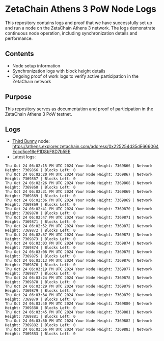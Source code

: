 # ZetaChain Athens 3 PoW Node Logs
This repository contains logs and proof that we have successfully set up and run a node on the ZetaChain Athens 3 network. The logs demonstrate continuous node operation, including synchronization details and performance.

## Contents
- Node setup information
- Synchronization logs with block height details
- Ongoing proof of work logs to verify active participation in the ZetaChain network

## Purpose
This repository serves as documentation and proof of participation in the ZetaChain Athens 3 PoW testnet.

## Logs

- [Third Bunny](https://thirdbunny.xyz/) node: https://athens.explorer.zetachain.com/address/0x225254d35dE666064Eccc5ce16eF1D8bF8D7b5EE
- Latest logs:
```
Thu Oct 24 06:02:15 PM UTC 2024 Your Node Height: 7369866 | Network Height: 7369866 | Blocks Left: 0
Thu Oct 24 06:02:20 PM UTC 2024 Your Node Height: 7369867 | Network Height: 7369867 | Blocks Left: 0
Thu Oct 24 06:02:26 PM UTC 2024 Your Node Height: 7369868 | Network Height: 7369868 | Blocks Left: 0
Thu Oct 24 06:02:31 PM UTC 2024 Your Node Height: 7369869 | Network Height: 7369869 | Blocks Left: 0
Thu Oct 24 06:02:36 PM UTC 2024 Your Node Height: 7369869 | Network Height: 7369869 | Blocks Left: 0
Thu Oct 24 06:02:41 PM UTC 2024 Your Node Height: 7369870 | Network Height: 7369870 | Blocks Left: 0
Thu Oct 24 06:02:47 PM UTC 2024 Your Node Height: 7369871 | Network Height: 7369871 | Blocks Left: 0
Thu Oct 24 06:02:52 PM UTC 2024 Your Node Height: 7369872 | Network Height: 7369872 | Blocks Left: 0
Thu Oct 24 06:02:57 PM UTC 2024 Your Node Height: 7369873 | Network Height: 7369873 | Blocks Left: 0
Thu Oct 24 06:03:03 PM UTC 2024 Your Node Height: 7369874 | Network Height: 7369874 | Blocks Left: 0
Thu Oct 24 06:03:08 PM UTC 2024 Your Node Height: 7369875 | Network Height: 7369875 | Blocks Left: 0
Thu Oct 24 06:03:13 PM UTC 2024 Your Node Height: 7369876 | Network Height: 7369876 | Blocks Left: 0
Thu Oct 24 06:03:19 PM UTC 2024 Your Node Height: 7369877 | Network Height: 7369877 | Blocks Left: 0
Thu Oct 24 06:03:24 PM UTC 2024 Your Node Height: 7369878 | Network Height: 7369878 | Blocks Left: 0
Thu Oct 24 06:03:29 PM UTC 2024 Your Node Height: 7369879 | Network Height: 7369879 | Blocks Left: 0
Thu Oct 24 06:03:34 PM UTC 2024 Your Node Height: 7369879 | Network Height: 7369879 | Blocks Left: 0
Thu Oct 24 06:03:40 PM UTC 2024 Your Node Height: 7369880 | Network Height: 7369880 | Blocks Left: 0
Thu Oct 24 06:03:45 PM UTC 2024 Your Node Height: 7369881 | Network Height: 7369881 | Blocks Left: 0
Thu Oct 24 06:03:50 PM UTC 2024 Your Node Height: 7369882 | Network Height: 7369882 | Blocks Left: 0
Thu Oct 24 06:03:56 PM UTC 2024 Your Node Height: 7369883 | Network Height: 7369883 | Blocks Left: 0
```
